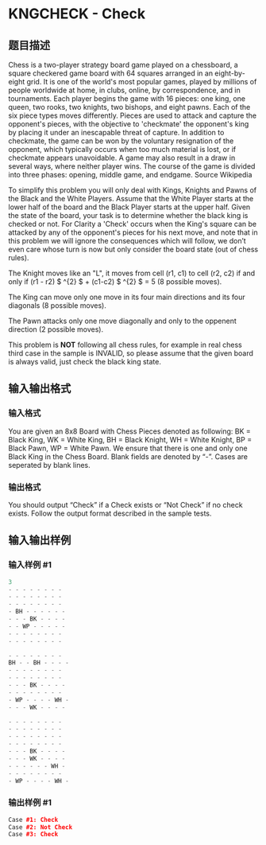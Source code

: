 # KNGCHECK - Check

## 题目描述

Chess is a two-player strategy board game played on a chessboard, a square checkered game board with 64 squares arranged in an eight-by-eight grid. It is one of the world's most popular games, played by millions of people worldwide at home, in clubs, online, by correspondence, and in tournaments. Each player begins the game with 16 pieces: one king, one queen, two rooks, two knights, two bishops, and eight pawns. Each of the six piece types moves differently. Pieces are used to attack and capture the opponent's pieces, with the objective to 'checkmate' the opponent's king by placing it under an inescapable threat of capture. In addition to checkmate, the game can be won by the voluntary resignation of the opponent, which typically occurs when too much material is lost, or if checkmate appears unavoidable. A game may also result in a draw in several ways, where neither player wins. The course of the game is divided into three phases: opening, middle game, and endgame. Source Wikipedia

To simplify this problem you will only deal with Kings, Knights and Pawns of the Black and the White Players. Assume that the White Player starts at the lower half of the board and the Black Player starts at the upper half. Given the state of the board, your task is to determine whether the black king is checked or not. For Clarity a 'Check' occurs when the King's square can be attacked by any of the opponent's pieces for his next move, and note that in this problem we will ignore the consequences which will follow, we don’t even care whose turn is now but only consider the board state (out of chess rules).

The Knight moves like an "L", it moves from cell (r1, c1) to cell (r2, c2) if and only if (r1 - r2) $ ^{2} $ + (c1-c2) $ ^{2} $ = 5 (8 possible moves).

The King can move only one move in its four main directions and its four diagonals (8 possible moves).

The Pawn attacks only one move diagonally and only to the oppenent direction (2 possible moves).

This problem is **NOT** following all chess rules, for example in real chess third case in the sample is INVALID, so please assume that the given board is always valid, just check the black king state.

## 输入输出格式

### 输入格式

You are given an 8x8 Board with Chess Pieces denoted as following: BK = Black King, WK = White King, BH = Black Knight, WH = White Knight, BP = Black Pawn, WP = White Pawn. We ensure that there is one and only one Black King in the Chess Board. Blank fields are denoted by “-”. Cases are seperated by blank lines.

### 输出格式

You should output “Check” if a Check exists or “Not Check” if no check exists. Follow the output format described in the sample tests.

## 输入输出样例

### 输入样例 #1

```cpp
3
- - - - - - - -
- - - - - - - -
- - - - - - - -
- BH - - - - - -
- - - BK - - - -
- - WP - - - - -
- - - - - - - -
- - - - - - - -

- - - - - - - -
BH - - BH - - - -
- - - - - - - -
- - - - - - - -
- - - BK - - - -
- - - - - - - -
- WP - - - - WH -
- - - WK - - - -

- - - - - - - -
- - - - - - - -
- - - - - - - -
- - - - - - - -
- - - BK - - - -
- - - WK - - - -
- - - - - - WH -
- - - - - - - -
- WP - - - - WH -
```


### 输出样例 #1

```cpp
Case #1: Check
Case #2: Not Check
Case #3: Check
```


